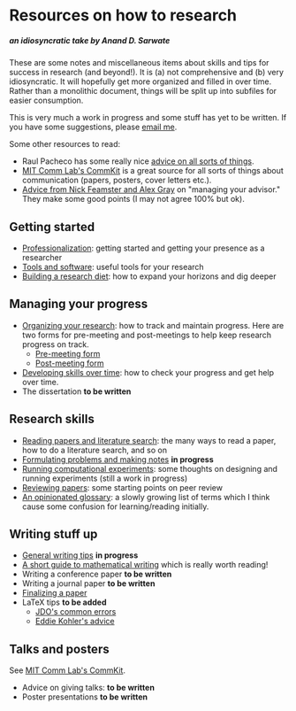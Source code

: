 # Resources on how to research

##### an idiosyncratic take by Anand D. Sarwate

These are some notes and miscellaneous items about skills and tips for success in research (and beyond!). It is (a) not comprehensive and (b) very idiosyncratic. It will hopefully get more organized and filled in over time. Rather than a monolithic document, things will be split up into subfiles for easier consumption.

This is very much a work in progress and some stuff has yet to be written. If you have some suggestions, please [email me](mailto:anand.sarwate@rutgers.edu).

Some other resources to read:

* Raul Pacheco has some really nice [advice on all sorts of things](http://www.raulpacheco.org/resources/).
* [MIT Comm Lab's CommKit](https://mitcommlab.mit.edu/eecs/use-the-commkit/) is a great source for all sorts of things about communication (papers, posters, cover letters etc.).
* [Advice from Nick Feamster and Alex Gray](https://greatresearch.org/2013/08/14/managing-your-advisor/) on "managing your advisor." They make some good points (I may not agree 100% but ok).

## Getting started

* [Professionalization](ProfessionalStuff.md): getting started and getting your presence as a researcher
* [Tools and software](Tools.md): useful tools for your research
* [Building a research diet](ResearchInputs.md): how to expand your horizons and dig deeper

## Managing your progress

* [Organizing your research](OrganizingWork.md): how to track and maintain progress. Here are two forms for pre-meeting and post-meetings to help keep research progress on track.
   * [Pre-meeting form](PreMtgForm.md)
   * [Post-meeting form](PostMtgForm.md)
* [Developing skills over time](DevelopingSkills.md):  how to check your progress and get help over time.
* The dissertation **to be written**

## Research skills

* [Reading papers and literature search](ReadingSkills.md): the many ways to read a paper, how to do a literature search, and so on
* [Formulating problems and making notes](MakingWriteups.md) **in progress**
* [Running computational experiments](Experiments.md): some thoughts on designing and running experiments (still a work in progress)
* [Reviewing papers](Reviewing.md): some starting points on peer review
* [An opinionated glossary](OpinionatedGlossary.md): a slowly growing list of terms which I think cause some confusion for learning/reading initially. 

## Writing stuff up

* [General writing tips](WritingTips.md) **in progress**
* [A short guide to mathematical writing](https://web.mit.edu/18.096/www/piiUJM2.pdf) which is really worth reading!
* Writing a conference paper **to be written**
* Writing a journal paper **to be written**
* [Finalizing a paper](WritingEndgame.md)
* LaTeX tips **to be added**
   * [JDO's common errors](https://web.ece.ucdavis.edu/~jowens/commonerrors.html)
   * [Eddie Kohler's advice](https://www.read.seas.harvard.edu/~kohler/latex.html)

## Talks and posters

See [MIT Comm Lab's CommKit](https://mitcommlab.mit.edu/eecs/use-the-commkit/).

* Advice on giving talks: **to be written**
* Poster presentations **to be written**

